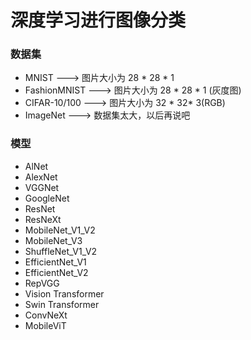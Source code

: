 # 深度学习进行图像分类

### 数据集
* MNIST             ---> 图片大小为 28 * 28 * 1 
* FashionMNIST      ---> 图片大小为 28 * 28 * 1 (灰度图)
* CIFAR-10/100      ---> 图片大小为 32 * 32* 3(RGB) 
* ImageNet          ---> 数据集太大，以后再说吧



### 模型
* AlNet
* AlexNet
* VGGNet
* GoogleNet
* ResNet
* ResNeXt
* MobileNet_V1_V2
* MobileNet_V3
* ShuffleNet_V1_V2
* EfficientNet_V1
* EfficientNet_V2
* RepVGG
* Vision Transformer
* Swin Transformer
* ConvNeXt
* MobileViT
